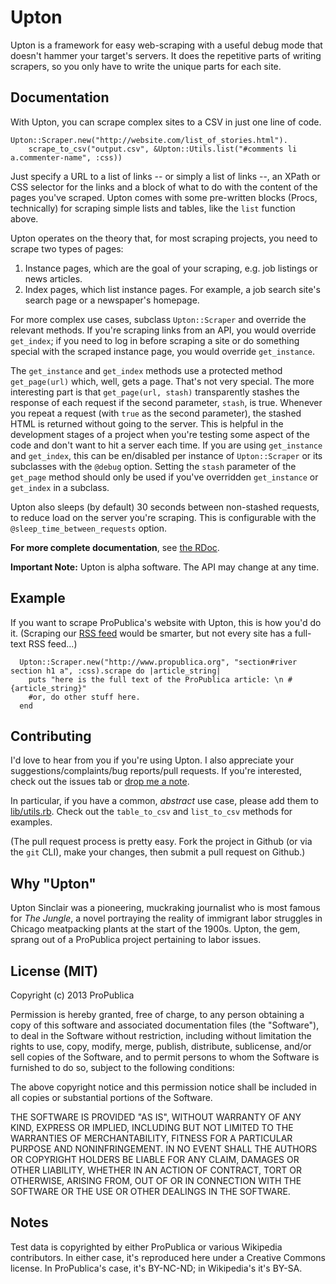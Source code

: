 Upton
==========
Upton is a framework for easy web-scraping with a useful debug mode that doesn't hammer your target's servers. It does the repetitive parts of writing scrapers, so you only have to write the unique parts for each site.

Documentation
----------------------

With Upton, you can scrape complex sites to a CSV in just one line of code.

    Upton::Scraper.new("http://website.com/list_of_stories.html").
        scrape_to_csv("output.csv", &Upton::Utils.list("#comments li a.commenter-name", :css))

Just specify a URL to a list of links -- or simply a list of links --, an XPath or CSS selector for the links and a block of what to do with the content of the pages you've scraped. Upton comes with some pre-written blocks (Procs, technically) for scraping simple lists and tables, like the `list` function above.

Upton operates on the theory that, for most scraping projects, you need to scrape two types of pages:

1. Instance pages, which are the goal of your scraping, e.g. job listings or news articles.
1. Index pages, which list instance pages. For example, a job search site's search page or a newspaper's homepage.

For more complex use cases, subclass `Upton::Scraper` and override the relevant methods. If you're scraping links from an API, you would override `get_index`; if you need to log in before scraping a site or do something special with the scraped instance page, you would override `get_instance`.

The `get_instance` and `get_index` methods use a protected method `get_page(url)` which, well, gets a page. That's not very special. The more interesting part is that `get_page(url, stash)` transparently stashes the response of each request if the second parameter, `stash`, is true. Whenever you repeat a request (with `true` as the second parameter), the stashed HTML is returned without going to the server. This is helpful in the development stages of a project when you're testing some aspect of the code and don't want to hit a server each time. If you are using `get_instance` and `get_index`, this can be en/disabled per instance of `Upton::Scraper` or its subclasses with the `@debug` option. Setting the `stash` parameter of the `get_page` method should only be used if you've overridden `get_instance` or `get_index` in a subclass.

Upton also sleeps (by default) 30 seconds between non-stashed requests, to reduce load on the server you're scraping. This is configurable with the `@sleep_time_between_requests` option.

<b>For more complete documentation</b>, see [the RDoc](http://propublica.github.io/upton).

<b>Important Note:</b> Upton is alpha software. The API may change at any time. 

Example
----------------------
If you want to scrape ProPublica's website with Upton, this is how you'd do it. (Scraping our [RSS feed](http://feeds.propublica.org/propublica/main) would be smarter, but not every site has a full-text RSS feed...)

      Upton::Scraper.new("http://www.propublica.org", "section#river section h1 a", :css).scrape do |article_string|
        puts "here is the full text of the ProPublica article: \n #{article_string}"
        #or, do other stuff here.
      end

Contributing
----------------------
I'd love to hear from you if you're using Upton. I also appreciate your suggestions/complaints/bug reports/pull requests. If you're interested, check out the issues tab or [drop me a note](http://github.com/jeremybmerrill).

In particular, if you have a common, *abstract* use case, please add them to [lib/utils.rb](https://github.com/propublica/upton/blob/master/lib/utils.rb). Check out the `table_to_csv` and `list_to_csv` methods for examples.

(The pull request process is pretty easy. Fork the project in Github (or via the `git` CLI), make your changes, then submit a pull request on Github.) 

Why "Upton"
----------------------
Upton Sinclair was a pioneering, muckraking journalist who is most famous for _The Jungle_, a novel portraying the reality of immigrant labor struggles in Chicago meatpacking plants at the start of the 1900s. Upton, the gem, sprang out of a ProPublica project pertaining to labor issues.

License (MIT)
------------------------

Copyright (c) 2013 ProPublica

Permission is hereby granted, free of charge, to any person obtaining a copy of this software and associated documentation files (the "Software"), to deal in the Software without restriction, including without limitation the rights to use, copy, modify, merge, publish, distribute, sublicense, and/or sell copies of the Software, and to permit persons to whom the Software is furnished to do so, subject to the following conditions:

The above copyright notice and this permission notice shall be included in all copies or substantial portions of the Software.

THE SOFTWARE IS PROVIDED "AS IS", WITHOUT WARRANTY OF ANY KIND, EXPRESS OR IMPLIED, INCLUDING BUT NOT LIMITED TO THE WARRANTIES OF MERCHANTABILITY, FITNESS FOR A PARTICULAR PURPOSE AND NONINFRINGEMENT. IN NO EVENT SHALL THE AUTHORS OR COPYRIGHT HOLDERS BE LIABLE FOR ANY CLAIM, DAMAGES OR OTHER LIABILITY, WHETHER IN AN ACTION OF CONTRACT, TORT OR OTHERWISE, ARISING FROM, OUT OF OR IN CONNECTION WITH THE SOFTWARE OR THE USE OR OTHER DEALINGS IN THE SOFTWARE.

Notes
------------------------
Test data is copyrighted by either ProPublica or various Wikipedia contributors.
In either case, it's reproduced here under a Creative Commons license. In ProPublica's case, it's BY-NC-ND; in Wikipedia's it's BY-SA.